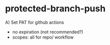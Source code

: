 # protected-branch-push

A) Set PAT for github actions
* no expiration (not recommended?)
* scopes: all for repo/ workflow